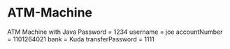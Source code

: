 # ATM-Machine
ATM Machine with Java
Password = 1234
username = joe
accountNumber = 1101264021
bank = Kuda
transferPassword = 1111
